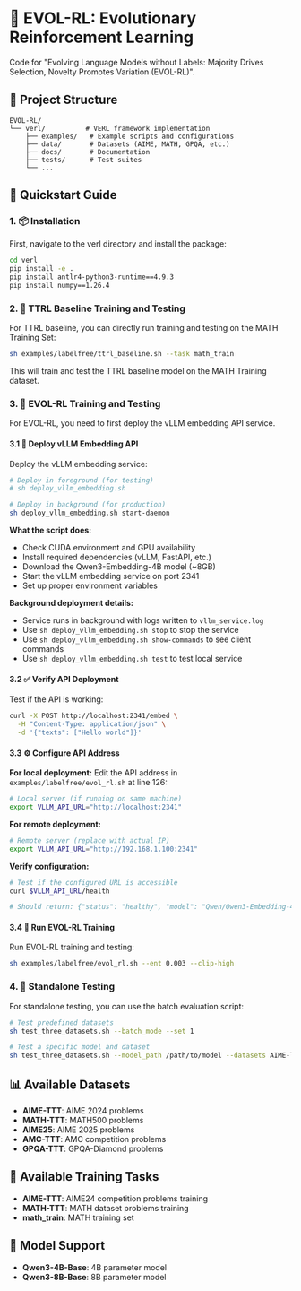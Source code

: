 # 🧬 EVOL-RL: Evolutionary Reinforcement Learning

Code for "Evolving Language Models without Labels: Majority Drives Selection, Novelty Promotes Variation (EVOL-RL)".

## 📁 Project Structure

```
EVOL-RL/
└── verl/          # VERL framework implementation
    ├── examples/   # Example scripts and configurations
    ├── data/       # Datasets (AIME, MATH, GPQA, etc.)
    ├── docs/       # Documentation
    ├── tests/      # Test suites
    └── ...
```

## 🚀 Quickstart Guide

### 1. 📦 Installation

First, navigate to the verl directory and install the package:

```bash
cd verl
pip install -e .
pip install antlr4-python3-runtime==4.9.3
pip install numpy==1.26.4
```

### 2. 🎯 TTRL Baseline Training and Testing

For TTRL baseline, you can directly run training and testing on the MATH Training Set:

```bash
sh examples/labelfree/ttrl_baseline.sh --task math_train
```

This will train and test the TTRL baseline model on the MATH Training dataset.

### 3. 🧬 EVOL-RL Training and Testing

For EVOL-RL, you need to first deploy the vLLM embedding API service.

#### 3.1 🔧 Deploy vLLM Embedding API

Deploy the vLLM embedding service:

```bash
# Deploy in foreground (for testing)
# sh deploy_vllm_embedding.sh

# Deploy in background (for production)
sh deploy_vllm_embedding.sh start-daemon
```

**What the script does:**
- Check CUDA environment and GPU availability
- Install required dependencies (vLLM, FastAPI, etc.)
- Download the Qwen3-Embedding-4B model (~8GB)
- Start the vLLM embedding service on port 2341
- Set up proper environment variables

**Background deployment details:**
- Service runs in background with logs written to `vllm_service.log`
- Use `sh deploy_vllm_embedding.sh stop` to stop the service
- Use `sh deploy_vllm_embedding.sh show-commands` to see client commands
- Use `sh deploy_vllm_embedding.sh test` to test local service

#### 3.2 ✅ Verify API Deployment

Test if the API is working:

```bash
curl -X POST http://localhost:2341/embed \
  -H "Content-Type: application/json" \
  -d '{"texts": ["Hello world"]}'
```

#### 3.3 ⚙️ Configure API Address

**For local deployment:**
Edit the API address in `examples/labelfree/evol_rl.sh` at line 126:

```bash
# Local server (if running on same machine)
export VLLM_API_URL="http://localhost:2341"
```

**For remote deployment:**
```bash
# Remote server (replace with actual IP)
export VLLM_API_URL="http://192.168.1.100:2341"
```

**Verify configuration:**
```bash
# Test if the configured URL is accessible
curl $VLLM_API_URL/health

# Should return: {"status": "healthy", "model": "Qwen/Qwen3-Embedding-4B"}
```

#### 3.4 🏃 Run EVOL-RL Training

Run EVOL-RL training and testing:

```bash
sh examples/labelfree/evol_rl.sh --ent 0.003 --clip-high
```

### 4. 🧪 Standalone Testing

For standalone testing, you can use the batch evaluation script:

```bash
# Test predefined datasets
sh test_three_datasets.sh --batch_mode --set 1

# Test a specific model and dataset
sh test_three_datasets.sh --model_path /path/to/model --datasets AIME-TTT
```

## 📊 Available Datasets

- **AIME-TTT**: AIME 2024 problems
- **MATH-TTT**: MATH500 problems  
- **AIME25**: AIME 2025 problems
- **AMC-TTT**: AMC competition problems
- **GPQA-TTT**: GPQA-Diamond problems

## 🎯 Available Training Tasks

- **AIME-TTT**: AIME24 competition problems training
- **MATH-TTT**: MATH dataset problems training
- **math_train**: MATH training set 

## 🤖 Model Support

- **Qwen3-4B-Base**: 4B parameter model
- **Qwen3-8B-Base**: 8B parameter model
